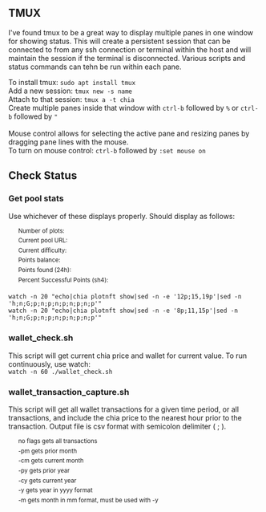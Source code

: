 ## TMUX  
I've found tmux to be a great way to display multiple panes in one window for showing status. This will create a persistent session that can be connected to from any ssh connection or terminal within the host and will maintain the session if the terminal is disconnected. Various scripts and status commands can tehn be run within each pane.
  
To install tmux: `sudo apt install tmux`  
Add a new session: `tmux new -s name`  
Attach to that session: `tmux a -t chia`  
Create multiple panes inside that window with `ctrl-b` followed by `%` or `ctrl-b` followed by `"`  
<br/>
Mouse control allows for selecting the active pane and resizing panes by dragging pane lines with the mouse.  
To turn on mouse control: `ctrl-b` followed by `:set mouse on`
## Check Status
### Get pool stats
Use whichever of these displays properly. Should display as follows:  
  
&nbsp;&nbsp;&nbsp;&nbsp; <sup>Number of plots:</sup>  
&nbsp;&nbsp;&nbsp;&nbsp; <sup>Current pool URL:</sup>   
&nbsp;&nbsp;&nbsp;&nbsp; <sup>Current difficulty:</sup>   
&nbsp;&nbsp;&nbsp;&nbsp; <sup>Points balance:</sup>   
&nbsp;&nbsp;&nbsp;&nbsp; <sup>Points found (24h):</sup>   
&nbsp;&nbsp;&nbsp;&nbsp; <sup>Percent Successful Points (sh4):</sup>   
  
`watch -n 20 "echo|chia plotnft show|sed -n -e '12p;15,19p'|sed -n 'h;n;G;p;n;p;n;p;n;p;n;p'"`  
`watch -n 20 "echo|chia plotnft show|sed -n -e '8p;11,15p'|sed -n 'h;n;G;p;n;p;n;p;n;p;n;p'"`  
### wallet_check.sh  
This script will get current chia price and wallet for current value. To run continuously, use watch:  
`watch -n 60 ./wallet_check.sh`  
### wallet_transaction_capture.sh  
This script will get all wallet transactions for a given time period, or all transactions, and include the chia price to the nearest hour prior to the transaction. Output file is csv format with semicolon delimiter ( ; ).  
  
&nbsp;&nbsp;&nbsp;&nbsp; <sup>no flags gets all transactions</sup>  
&nbsp;&nbsp;&nbsp;&nbsp; <sup>-pm gets prior month</sup>  
&nbsp;&nbsp;&nbsp;&nbsp; <sup>-cm gets current month</sup>  
&nbsp;&nbsp;&nbsp;&nbsp; <sup>-py gets prior year</sup>  
&nbsp;&nbsp;&nbsp;&nbsp; <sup>-cy gets current year</sup>  
&nbsp;&nbsp;&nbsp;&nbsp; <sup>-y gets year in yyyy format</sup>  
&nbsp;&nbsp;&nbsp;&nbsp; <sup>-m gets month in mm format, must be used with -y</sup>  
